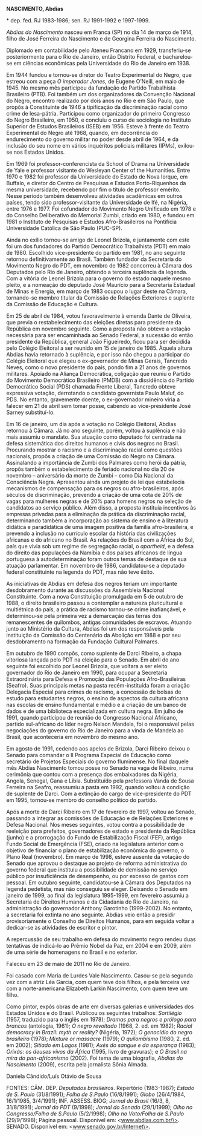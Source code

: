 **NASCIMENTO, Abdias**

\* dep. fed. RJ 1983-1986; sen. RJ 1991-1992 e 1997-1999.

*Abdias do Nascimento* nasceu em Franca (SP) no dia 14 de março de 1914,
filho de José Ferreira do Nascimento e de Georgina Ferreira do
Nascimento.

Diplomado em contabilidade pelo Ateneu Francano em 1929, transferiu-se
posteriormente para o Rio de Janeiro, então Distrito Federal, e
bacharelou-se em ciências econômicas pela Universidade do Rio de Janeiro
em 1938.

Em 1944 fundou e tornou-se diretor do Teatro Experimental do Negro, que
estreou com a peça *O imperador Jones*, de Eugene O’Neill, em maio de
1945. No mesmo mês participou da fundação do Partido Trabalhista
Brasileiro (PTB). Foi também um dos organizadores da Convenção Nacional
do Negro, encontro realizado por dois anos no Rio e em São Paulo, que
propôs à Constituinte de 1946 a tipificação da discriminação racial como
crime de lesa-pátria. Participou como organizador do primeiro Congresso
do Negro Brasileiro, em 1950, e concluiu o curso de sociologia no
Instituto Superior de Estudos Brasileiros (ISEB) em 1956. Esteve à
frente do Teatro Experimental do Negro até 1968, quando, em decorrência
do endurecimento do governo militar no poder desde abril de 1964, e da
inclusão do seu nome em vários inquéritos policiais militares (IPMs),
exilou-se nos Estados Unidos.

Em 1969 foi professor-conferencista da School of Drama na Universidade
de Yale e professor visitante do Wesleyan Center of the Humanities.
Entre 1970 e 1982 foi professor da Universidade do Estado de Nova
Iorque, em Buffalo, e diretor do Centro de Pesquisas e Estudos
Porto-Riquenhos da mesma universidade, recebendo por fim o título de
professor emérito. Nesse período também desenvolveu atividades
acadêmicas em outros países, tendo sido professor-visitante da
Universidade de Ifé, na Nigéria, entre 1976 e 1977. Foi cofundador do
Movimento Negro Unificado em 1978 e do Conselho Deliberativo do Memorial
Zumbi, criado em 1980, e fundou em 1981 o Instituto de Pesquisas e
Estudos Afro-Brasileiros na Pontifícia Universidade Católica de São
Paulo (PUC-SP).

Ainda no exílio tornou-se amigo de Leonel Brizola, e juntamente com este
foi um dos fundadores do Partido Democrático Trabalhista (PDT) em maio
de 1980. Escolhido vice-presidente do partido em 1981, no ano seguinte
retornou definitivamente ao Brasil. Também fundador da Secretaria do
Movimento Negro do PDT, em novembro de 1982 concorreu à Câmara dos
Deputados pelo Rio de Janeiro, obtendo a terceira suplência da legenda.
Com a vitória de Leonel Brizola para o governo do estado naquele mesmo
pleito, e a nomeação do deputado José Maurício para a Secretaria
Estadual de Minas e Energia, em março de 1983 ocupou o lugar deste na
Câmara, tornando-se membro titular da Comissão de Relações Exteriores e
suplente da Comissão de Educação e Cultura.

Em 25 de abril de 1984, votou favoravelmente à emenda Dante de Oliveira,
que previa o restabelecimento das eleições diretas para presidente da
República em novembro seguinte. Como a proposta não obteve a votação
necessária para ser encaminhada ao Senado Federal, a sucessão do então
presidente da República, general João Figueiredo, ficou para ser
decidida pelo Colégio Eleitoral a ser reunido em 15 de janeiro de 1985.
Àquela altura Abdias havia retornado à suplência, e por isso não chegou
a participar do Colégio Eleitoral que elegeu o ex-governador de Minas
Gerais, Tancredo Neves, como o novo presidente do país, pondo fim a 21
anos de governos militares. Apoiado na Aliança Democrática, coligação
que reuniu o Partido do Movimento Democrático Brasileiro (PMDB) com a
dissidência do Partido Democrático Social (PDS) chamada Frente Liberal,
Tancredo obteve expressiva votação, derrotando o candidato governista
Paulo Maluf, do PDS. No entanto, gravemente doente, o ex-governador
mineiro viria a falecer em 21 de abril sem tomar posse, cabendo ao
vice-presidente José Sarney substituí-lo.

Em 16 de janeiro, um dia após a votação no Colégio Eleitoral, Abdias
retornou à Câmara. Já no ano seguinte, porém, voltou à suplência e não
mais assumiu o mandato. Sua atuação como deputado foi centrada na defesa
sistemática dos direitos humanos e civis dos negros no Brasil.
Procurando mostrar o racismo e a discriminação racial como questões
nacionais, propôs a criação de uma Comissão do Negro na Câmara.
Assinalando a importância de Zumbi dos Palmares como herói da pátria,
propôs também o estabelecimento de feriado nacional no dia 20 de
novembro – aniversário da morte de Zumbi – como Dia Nacional da
Consciência Negra. Apresentou ainda um projeto de lei que estabelecia
mecanismos de compensação para os negros ou afro-brasileiros, após
séculos de discriminação, prevendo a criação de uma cota de 20% de vagas
para mulheres negras e de 20% para homens negros na seleção de
candidatos ao serviço público. Além disso, a proposta instituía
incentivos às empresas privadas para a eliminação da prática da
discriminação racial, determinando também a incorporação ao sistema de
ensino e à literatura didática e paradidática de uma imagem positiva da
família afro-brasileira, e prevendo a inclusão no currículo escolar da
história das civilizações africanas e do africano no Brasil. As relações
do Brasil com a África do Sul, país que vivia sob um regime de
segregação racial, o *apartheid*, e a defesa do direito das populações
da Namíbia e dos países africanos de língua portuguesa à
autodeterminação foram outros temas de destaque de sua atuação
parlamentar. Em novembro de 1986, candidatou-se a deputado federal
constituinte na legenda do PDT, mas não teve êxito.

As iniciativas de Abdias em defesa dos negros teriam um importante
desdobramento durante as discussões da Assembleia Nacional Constituinte.
Com a nova Constituição promulgada em 5 de outubro de 1988, o direito
brasileiro passou a contemplar a natureza pluricultural e multiétnica do
país, a prática de racismo tornou-se crime inafiançável, e determinou-se
pela primeira vez a demarcação das terras dos remanescentes de
quilombos, antigas comunidades de escravos. Atuando junto ao Ministério
da Cultura, Abdias foi um dos responsáveis pela instituição da Comissão
do Centenário da Abolição em 1988 e por seu desdobramento na formação da
Fundação Cultural Palmares.

Em outubro de 1990 compôs, como suplente de Darci Ribeiro, a chapa
vitoriosa lançada pelo PDT na eleição para o Senado. Em abril do ano
seguinte foi escolhido por Leonel Brizola, que voltara a ser eleito
governador do Rio de Janeiro em 1990, para ocupar a Secretaria
Extraordinária para Defesa e Promoção das Populações Afro-Brasileiras
(Seafro). Suas principais metas na pasta recém-instituída foram a
criação Delegacia Especial para crimes de racismo, a concessão de bolsas
de estudo para estudantes negros, o ensino de aspectos da cultura
africana nas escolas de ensino fundamental e médio e a criação de um
banco de dados e de uma biblioteca especializada em cultura negra. Em
julho de 1991, quando participou de reunião do Congresso Nacional
Africano, partido sul-africano do líder negro Nelson Mandela, foi o
responsável pelas negociações do governo do Rio de Janeiro para a vinda
de Mandela ao Brasil, que aconteceria em novembro do mesmo ano.

Em agosto de 1991, cedendo aos apelos de Brizola, Darci Ribeiro deixou o
Senado para comandar o II Programa Especial de Educação como secretário
de Projetos Especiais do governo fluminense. No final daquele mês Abdias
Nascimento tomou posse no Senado na vaga de Ribeiro, numa cerimônia que
contou com a presença dos embaixadores da Nigéria, Angola, Senegal, Gana
e Líbia. Substituído pela professora Vanda de Sousa Ferreira na Seafro,
reassumiu a pasta em 1992, quando voltou à condição de suplente de
Darci. Com a extinção do cargo de vice-presidente do PDT em 1995,
tornou-se membro do conselho político do partido.

Após a morte de Darci Ribeiro em 17 de fevereiro de 1997, voltou ao
Senado, passando a integrar as comissões de Educação e de Relações
Exteriores e Defesa Nacional. Nos meses seguintes, votou contra a
possibilidade de reeleição para prefeitos, governadores de estado e
presidente da República (junho) e a prorrogação do Fundo de
Estabilização Fiscal (FEF), antigo Fundo Social de Emergência (FSE),
criado na legislatura anterior com o objetivo de financiar o plano de
estabilização econômica do governo, o Plano Real (novembro). Em março de
1998, esteve ausente da votação do Senado que aprovou o destaque ao
projeto de reforma administrativa do governo federal que instituiu a
possibilidade de demissão no serviço público por insuficiência de
desempenho, ou por excesso de gastos com pessoal. Em outubro seguinte,
candidatou-se à Câmara dos Deputados na legenda pedetista, mas não
conseguiu se eleger. Deixando o Senado em janeiro de 1999, ao final da
legislatura 1995-1999, em fevereiro assumiu a Secretaria de Direitos
Humanos e da Cidadania do Rio de Janeiro, na administração do governador
Anthony Garotinho (1999-2002). No entanto, a secretaria foi extinta no
ano seguinte. Abdias veio então a presidir provisoriamente o Conselho de
Direitos Humanos, para em seguida voltar a dedicar-se às atividades de
escritor e pintor.

A repercussão de seu trabalho em defesa do movimento negro rendeu duas
tentativas de indicá-lo ao Prêmio Nobel da Paz, em 2004 e em 2009, além
de uma série de homenagens no Brasil e no exterior.

Faleceu em 23 de maio de 2011 no Rio de Janeiro.

Foi casado com Maria de Lurdes Vale Nascimento. Casou-se pela segunda
vez com a atriz Léa Garcia, com quem teve dois filhos, e pela terceira
vez com a norte-americana Elizabeth Larkin Nascimento, com quem teve um
filho.

Como pintor, expôs obras de arte em diversas galerias e universidades
dos Estados Unidos e do Brasil. Publicou os seguintes trabalhos:
*Sortilégio* (1957, traduzido para o inglês em 1978); *Dramas para
negros e prólogo para brancos* (antologia, 1961); *O negro revoltado*
(1968, 2. ed. em 1982); *Racial democracy in Brazil: myth or reality?*
(Nigéria, 1972); *O genocídio do negro brasileiro* (1978); *Mixture or
massacre* (1979); *O quilombismo* (1980, 2. ed. em 2002); *Sitiado em
Lagos* (1981); *Axés do sangue e da esperança* (1983); *Orixás: os
deuses vivos da África* (1995, livro de gravuras); e *O Brasil na mira
do pan-africanismo* (2002). Foi tema de uma biografia, *Abdias do
Nascimento* (2009), escrita pela jornalista Sônia Almada.

Daniela Cândido/Luís Otávio de Sousa

FONTES: CÂM. DEP. *Deputados brasileiros*. Repertório (1983-1987);
*Estado de S. Paulo* (31/8/1991); *Folha de S.Paulo* (16/8/1991);
*Globo* (26/4/1984, 16/1/1985, 3/4/1991); INF. ASSESS. BIOG; *Jornal do
Brasil* (16/3, 8, 31/8/1991); *Jornal do PDT* (9/1998); *Jornal do
Senado* (29/1/1999); *Olho no Congresso/Folha de S.Paulo* (5/2/1998);
*Olho no Voto/Folha de S.Paulo* (29/9/1998); Página pessoal. Disponível
em: \<www.abdias.com.br/\>. SENADO. Disponível em:
\<www.senado.gov.br/Internet\>.
